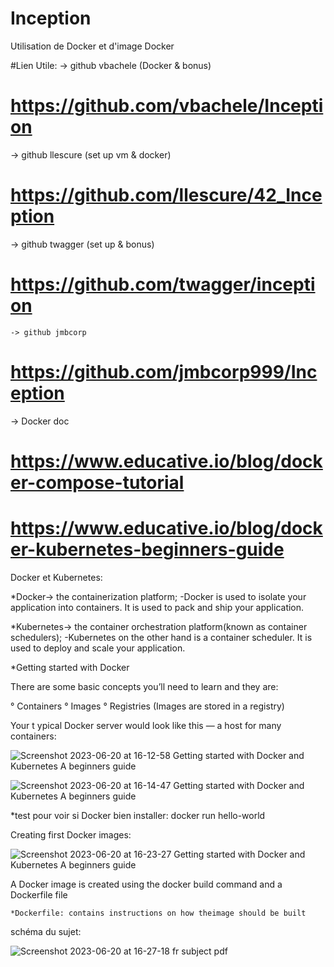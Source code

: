 # Inception
Utilisation de Docker et d'image Docker

#Lien Utile:
 -> github vbachele (Docker & bonus)
# https://github.com/vbachele/Inception
  -> github llescure (set up vm & docker)
# https://github.com/llescure/42_Inception
  -> github twagger (set up & bonus)
# https://github.com/twagger/inception
	-> github jmbcorp
# https://github.com/jmbcorp999/Inception
  -> Docker doc
# https://www.educative.io/blog/docker-compose-tutorial
# https://www.educative.io/blog/docker-kubernetes-beginners-guide

Docker et Kubernetes:

  *Docker-> the containerization platform;
    -Docker is used to isolate your application into containers. It is used to pack and ship your application.

  *Kubernetes-> the container orchestration platform(known as container schedulers);
    -Kubernetes on the other hand is a container scheduler. It is used to deploy and scale your application.

*Getting started with Docker

  There are some basic concepts you’ll need to learn and they are:

   ° Containers
   ° Images
   ° Registries (Images are stored in a registry)


Your t
ypical Docker server would look like this — a host for many containers:

  ![Screenshot 2023-06-20 at 16-12-58 Getting started with Docker and Kubernetes A beginners guide](https://github.com/CassandraLct/Inception/assets/90134090/2661de83-3ae5-4338-8e58-083cba09204e)
  
  ![Screenshot 2023-06-20 at 16-14-47 Getting started with Docker and Kubernetes A beginners guide](https://github.com/CassandraLct/Inception/assets/90134090/7da0b6ae-e26b-4288-a70e-944b38953bb9)

 
  *test pour voir si Docker bien installer:
    docker run hello-world

Creating first Docker images:

  ![Screenshot 2023-06-20 at 16-23-27 Getting started with Docker and Kubernetes A beginners guide](https://github.com/CassandraLct/Inception/assets/90134090/1ca59c83-7043-4816-82be-88abf1db8eca)

  A Docker image is created using the docker build command and a Dockerfile file
  
    *Dockerfile: contains instructions on how theimage should be built


   schéma du sujet:

   ![Screenshot 2023-06-20 at 16-27-18 fr subject pdf](https://github.com/CassandraLct/Inception/assets/90134090/d142d4a0-e9b2-4968-8438-46b58a0256bb)
